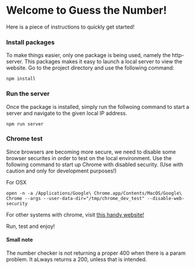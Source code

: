 # Welcome to Guess the Number!

Here is a piece of instructions to quickly get started!

### Install packages 

To make things easier, only one package is being used, namely the http-server. This packages makes it easy to launch a local server to view the website. Go to the project directory and use the following command:

```
npm install
```

### Run the server

Once the package is installed, simply run the follwoing command to start a server and navigate to the given local IP address.

```
npm run server
```

### Chrome test

Since browsers are becoming more secure, we need to disable some browser securites in order to test on the local environment. Use the following command to start up Chrome with disabled security. (Use with caution and only for development purposes!)

For OSX

```
open -n -a /Applications/Google\ Chrome.app/Contents/MacOS/Google\ Chrome --args --user-data-dir="/tmp/chrome_dev_test" --disable-web-security
```

For other systems with chrome, visit [this handy website!](https://alfilatov.com/posts/run-chrome-without-cors/)

Run, test and enjoy!

#### Small note
The number checker is not returning a proper 400 when there is a param problem. It aLways returns a 200, unless that is intended.

